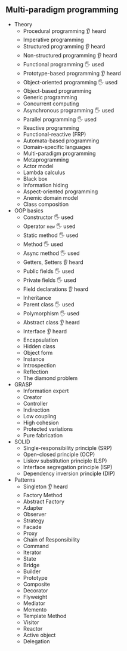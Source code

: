 ## Multi-paradigm programming

- Theory
  - Procedural programming 👂 heard
  - Imperative programming 
  - Structured programming 👂 heard
  - Non-structured programming 👂 heard
  - Functional programming 🖐️ used
  - Prototype-based programming 👂 heard
  - Object-oriented programming 🖐️ used
  - Object-based programming
  - Generic programming
  - Concurrent computing
  - Asynchronous programming 🖐️ used
  - Parallel programming 🖐️ used
  - Reactive programming 
  - Functional-reactive (FRP)
  - Automata-based programming
  - Domain-specific languages
  - Multi-paradigm programming
  - Metaprogramming
  - Actor model
  - Lambda calculus
  - Black box
  - Information hiding
  - Aspect-oriented programming
  - Anemic domain model
  - Class composition
- OOP basics
  - Constructor 🖐️ used
  - Operator `new` 🖐️ used
  - Static method 🖐️ used
  - Method 🖐️ used
  - Async method 🖐️ used
  - Getters, Setters 👂 heard
  - Public fields 🖐️ used
  - Private fields 🖐️ used
  - Field declarations 👂 heard
  - Inheritance
  - Parent class 🖐️ used
  - Polymorphism 🖐️ used
  - Abstract class 👂 heard
  - Interface 👂 heard
  - Encapsulation
  - Hidden class
  - Object form
  - Instance
  - Introspection
  - Reflection
  - The diamond problem
- GRASP
  - Information expert
  - Creator
  - Controller
  - Indirection
  - Low coupling
  - High cohesion
  - Protected variations
  - Pure fabrication
- SOLID
  - Single-responsibility principle (SRP)
  - Open–closed principle (OCP)
  - Liskov substitution principle (LSP)
  - Interface segregation principle (ISP)
  - Dependency inversion principle (DIP)
- Patterns
  - Singleton 👂 heard
  - Factory Method 
  - Abstract Factory
  - Adapter
  - Observer
  - Strategy
  - Facade
  - Proxy
  - Chain of Responsibility
  - Command
  - Iterator
  - State
  - Bridge
  - Builder
  - Prototype
  - Composite
  - Decorator
  - Flyweight
  - Mediator
  - Memento
  - Template Method
  - Visitor
  - Reactor
  - Active object
  - Delegation
